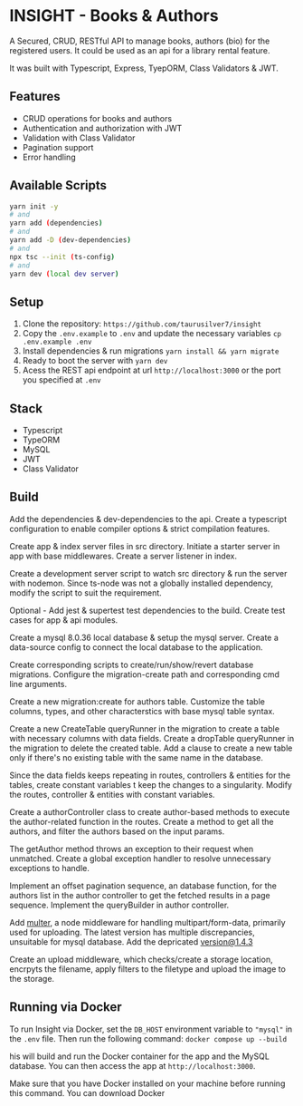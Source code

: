 # INSIGHT - Books & Authors

A Secured, CRUD, RESTful API to manage books, authors (bio) for the registered users. It could be used as an api for a library rental feature.

It was built with Typescript, Express, TyepORM, Class Validators & JWT.

## Features

- CRUD operations for books and authors
- Authentication and authorization with JWT
- Validation with Class Validator
- Pagination support
- Error handling

## Available Scripts

```bash
yarn init -y
# and
yarn add (dependencies)
# and
yarn add -D (dev-dependencies)
# and
npx tsc --init (ts-config)
# and
yarn dev (local dev server)
```

## Setup

1. Clone the repository: `https://github.com/taurusilver7/insight`
2. Copy the `.env.example` to `.env` and update the necessary variables `cp .env.example .env`
3. Install dependencies & run migrations `yarn install && yarn migrate`
4. Ready to boot the server with `yarn dev`
5. Acess the REST api endpoint at url `http://localhost:3000` or the port you specified at `.env`

## Stack

- Typescript
- TypeORM
- MySQL
- JWT
- Class Validator

## Build

Add the dependencies & dev-dependencies to the api. Create a typescript configuration to enable compiler options & strict compilation features.

Create app & index server files in src directory. Initiate a starter server in app with base middlewares. Create a server listener in index.

Create a development server script to watch src directory & run the server with nodemon. Since ts-node was not a globally installed dependency, modify the script to suit the requirement.

Optional - Add jest & supertest test dependencies to the build. Create test cases for app & api modules.

Create a mysql 8.0.36 local database & setup the mysql server. Create a data-source config to connect the local database to the application.

Create corresponding scripts to create/run/show/revert database migrations. Configure the migration-create path and corresponding cmd line arguments.

Create a new migration:create for authors table. Customize the table columns, types, and other characterstics with base mysql table syntax.

Create a new CreateTable queryRunner in the migration to create a table with necessary columns with data fields. Create a dropTable queryRunner in the migration to delete the created table. Add a clause to create a new table only if there's no existing table with the same name in the database.

Since the data fields keeps repeating in routes, controllers & entities for the tables, create constant variables t keep the changes to a singularity. Modify the routes, controller & entities with constant variables.

Create a authorController class to create author-based methods to execute the author-related function in the routes. Create a method to get all the authors, and filter the authors based on the input params.

The getAuthor method throws an exception to their request when unmatched. Create a global exception handler to resolve unnecessary exceptions to handle.

Implement an offset pagination sequence, an database function, for the authors list in the author controller to get the fetched results in a page sequence. Implement the queryBuilder in author controller.

Add [multer](https://www.npmjs.com/package/multer), a node middleware for handling multipart/form-data, primarily used for uploading. The latest version has multiple discrepancies, unsuitable for mysql database. Add the depricated version@1.4.3

Create an upload middleware, which checks/create a storage location, encrpyts the filename, apply filters to the filetype and upload the image to the storage.

## Running via Docker

To run Insight via Docker, set the `DB_HOST` environment variable to `"mysql"` in the `.env` file. Then run the following command: `docker compose up --build`

his will build and run the Docker container for the app and the MySQL database. You can then access the app at `http://localhost:3000`.

Make sure that you have Docker installed on your machine before running this command. You can download Docker
